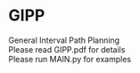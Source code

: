 # GIPP
General Interval Path Planning  
Please read GIPP.pdf for details  
Please run MAIN.py for examples
